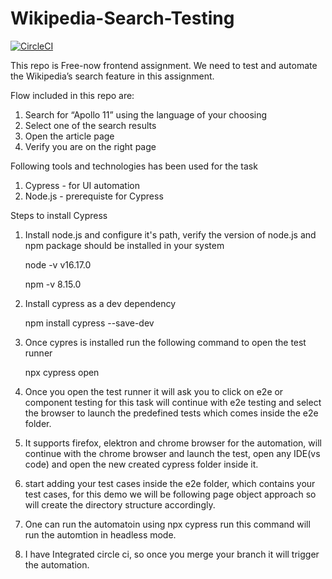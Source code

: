 # Wikipedia-Search-Testing

[![CircleCI](https://dl.circleci.com/status-badge/img/gh/Ashish2712/Wikipedia-Search-Testing/tree/main.svg?style=svg)](https://dl.circleci.com/status-badge/redirect/gh/Ashish2712/Wikipedia-Search-Testing/tree/main)

This repo is Free-now frontend assignment.
We need to test and automate the Wikipedia’s search feature in this assignment.


Flow included in this repo are:

1. Search for “Apollo 11” using the language of your choosing
2. Select one of the search results
3. Open the article page
4. Verify you are on the right page


Following tools and technologies has been used for the task
1. Cypress - for UI automation
2. Node.js - prerequiste for Cypress


Steps to install Cypress

1. Install node.js and configure it's path, verify the version of node.js and npm
   package should be installed in your system
   
   node -v 
   v16.17.0
   
   npm -v
   8.15.0
   
2. Install cypress as a dev dependency
   
   npm install cypress --save-dev
   
3. Once cypres is installed run the following command to open the test runner
   
   npx cypress open
   
4. Once you open the test runner it will ask you to click on e2e or component testing
   for this task will continue with e2e testing and select the browser to launch the 
   predefined tests which comes inside the e2e folder.
   
5. It supports firefox, elektron and chrome browser for the automation, will continue
   with the chrome browser and launch the test, open any IDE(vs code) and open the new created
   cypress folder inside it.
   
6. start adding your test cases inside the e2e folder, which contains your test cases, for 
   this demo we will be following page object approach so will create the directory structure
   accordingly.
   
7. One can run the automatoin using npx cypress run this command will run the automtion in headless mode.
8. I have Integrated circle ci, so once you merge your branch it will trigger the automation.
   
   

